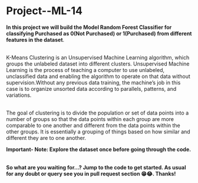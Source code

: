 # Project--ML-14



<table>

**In this project we will build the Model Random Forest Classifier for classifying Purchased as 0(Not Purchased) or 1(Purchased) from different features in the dataset**.<br></br>  

K-Means Clustering is an Unsupervised Machine Learning algorithm, which groups the unlabeled dataset into different clusters.
Unsupervised Machine Learning is the process of teaching a computer to use unlabeled, unclassified data and enabling the algorithm to operate on that data without supervision.Without any previous data training, the machine’s job in this case is to organize unsorted data according to parallels, patterns, and variations.<br></br>

The goal of clustering is to divide the population or set of data points into a number of groups so that the data points within each group are more comparable to one another and different from the data points within the other groups. It is essentially a grouping of things based on how similar and different they are to one another. 


**Important- Note: Explore the dataset once before going through the code.**

</table>


**So what are you waiting for...? Jump to the code to get started. As usual for any doubt or query see you in pull request section 😁😂. Thanks!**
